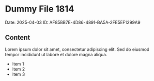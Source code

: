 # Dummy File 1814

Date: 2025-04-03
ID: AF85BB7E-4D86-4891-BA5A-2FE5EF1299A9

## Content

Lorem ipsum dolor sit amet, consectetur adipiscing elit.
Sed do eiusmod tempor incididunt ut labore et dolore magna aliqua.

* Item 1
* Item 2
* Item 3

